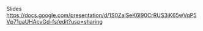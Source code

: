 Slides
https://docs.google.com/presentation/d/1S0ZalSeK6I90CrRUS3iK65wVqP5Vp71gaUHAcvGd-fs/edit?usp=sharing
